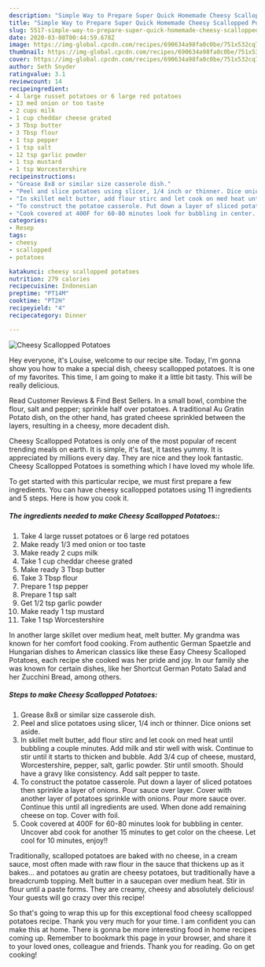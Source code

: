 ```yaml
---
description: "Simple Way to Prepare Super Quick Homemade Cheesy Scallopped Potatoes"
title: "Simple Way to Prepare Super Quick Homemade Cheesy Scallopped Potatoes"
slug: 5517-simple-way-to-prepare-super-quick-homemade-cheesy-scallopped-potatoes
date: 2020-03-08T00:44:59.678Z
image: https://img-global.cpcdn.com/recipes/690634a98fa0c0be/751x532cq70/cheesy-scallopped-potatoes-recipe-main-photo.jpg
thumbnail: https://img-global.cpcdn.com/recipes/690634a98fa0c0be/751x532cq70/cheesy-scallopped-potatoes-recipe-main-photo.jpg
cover: https://img-global.cpcdn.com/recipes/690634a98fa0c0be/751x532cq70/cheesy-scallopped-potatoes-recipe-main-photo.jpg
author: Seth Snyder
ratingvalue: 3.1
reviewcount: 14
recipeingredient:
- 4 large russet potatoes or 6 large red potatoes
- 13 med onion or too taste
- 2 cups milk
- 1 cup cheddar cheese grated
- 3 Tbsp butter
- 3 Tbsp flour
- 1 tsp pepper
- 1 tsp salt
- 12 tsp garlic powder
- 1 tsp mustard
- 1 tsp Worcestershire
recipeinstructions:
- "Grease 8x8 or similar size casserole dish."
- "Peel and slice potatoes using slicer, 1/4 inch or thinner. Dice onions set aside."
- "In skillet melt butter, add flour stirc and let cook on med heat until bubbling a couple minutes. Add milk and stir well with wisk. Continue to stir until it starts to thicken and bubble. Add 3/4 cup of cheese, mustard, Worcestershire, pepper, salt, garlic powder. Stir until smooth. Should have a gravy like consistency. Add salt pepper to taste."
- "To construct the potatoe casserole. Put down a layer of sliced potatoes then sprinkle a layer of onions. Pour sauce over layer. Cover with another layer of potatoes sprinkle with onions. Pour more sauce over. Continue this until all ingredients are used. When done add remaining cheese on top. Cover with foil."
- "Cook covered at 400F for 60-80 minutes look for bubbling in center. Uncover abd cook for another 15 minutes to get color on the cheese. Let cool for 10 minutes, enjoy!!"
categories:
- Resep
tags:
- cheesy
- scallopped
- potatoes

katakunci: cheesy scallopped potatoes
nutrition: 279 calories
recipecuisine: Indonesian
preptime: "PT14M"
cooktime: "PT2H"
recipeyield: "4"
recipecategory: Dinner

---
```



![Cheesy Scallopped Potatoes](https://img-global.cpcdn.com/recipes/690634a98fa0c0be/751x532cq70/cheesy-scallopped-potatoes-recipe-main-photo.jpg)

Hey everyone, it's Louise, welcome to our recipe site. Today, I'm gonna show you how to make a special dish, cheesy scallopped potatoes. It is one of my favorites. This time, I am going to make it a little bit tasty. This will be really delicious.

Read Customer Reviews &amp; Find Best Sellers. In a small bowl, combine the flour, salt and pepper; sprinkle half over potatoes. A traditional Au Gratin Potato dish, on the other hand, has grated cheese sprinkled between the layers, resulting in a cheesy, more decadent dish.

Cheesy Scallopped Potatoes is only one of the most popular of recent trending meals on earth. It is simple, it's fast, it tastes yummy. It is appreciated by millions every day. They are nice and they look fantastic. Cheesy Scallopped Potatoes is something which I have loved my whole life.


To get started with this particular recipe, we must first prepare a few ingredients. You can have cheesy scallopped potatoes using 11 ingredients and 5 steps. Here is how you cook it.

##### The ingredients needed to make Cheesy Scallopped Potatoes::

1. Take 4 large russet potatoes or 6 large red potatoes
1. Make ready 1/3 med onion or too taste
1. Make ready 2 cups milk
1. Take 1 cup cheddar cheese grated
1. Make ready 3 Tbsp butter
1. Take 3 Tbsp flour
1. Prepare 1 tsp pepper
1. Prepare 1 tsp salt
1. Get 1/2 tsp garlic powder
1. Make ready 1 tsp mustard
1. Take 1 tsp Worcestershire


In another large skillet over medium heat, melt butter. My grandma was known for her comfort food cooking. From authentic German Spaetzle and Hungarian dishes to American classics like these Easy Cheesy Scalloped Potatoes, each recipe she cooked was her pride and joy. In our family she was known for certain dishes, like her Shortcut German Potato Salad and her Zucchini Bread, among others. 

##### Steps to make Cheesy Scallopped Potatoes:

1. Grease 8x8 or similar size casserole dish.
1. Peel and slice potatoes using slicer, 1/4 inch or thinner. Dice onions set aside.
1. In skillet melt butter, add flour stirc and let cook on med heat until bubbling a couple minutes. Add milk and stir well with wisk. Continue to stir until it starts to thicken and bubble. Add 3/4 cup of cheese, mustard, Worcestershire, pepper, salt, garlic powder. Stir until smooth. Should have a gravy like consistency. Add salt pepper to taste.
1. To construct the potatoe casserole. Put down a layer of sliced potatoes then sprinkle a layer of onions. Pour sauce over layer. Cover with another layer of potatoes sprinkle with onions. Pour more sauce over. Continue this until all ingredients are used. When done add remaining cheese on top. Cover with foil.
1. Cook covered at 400F for 60-80 minutes look for bubbling in center. Uncover abd cook for another 15 minutes to get color on the cheese. Let cool for 10 minutes, enjoy!!


Traditionally, scalloped potatoes are baked with no cheese, in a cream sauce, most often made with raw flour in the sauce that thickens up as it bakes… and potatoes au gratin are cheesy potatoes, but traditionally have a breadcrumb topping. Melt butter in a saucepan over medium heat. Stir in flour until a paste forms. They are creamy, cheesy and absolutely delicious! Your guests will go crazy over this recipe! 

So that's going to wrap this up for this exceptional food cheesy scallopped potatoes recipe. Thank you very much for your time. I am confident you can make this at home. There is gonna be more interesting food in home recipes coming up. Remember to bookmark this page in your browser, and share it to your loved ones, colleague and friends. Thank you for reading. Go on get cooking!

